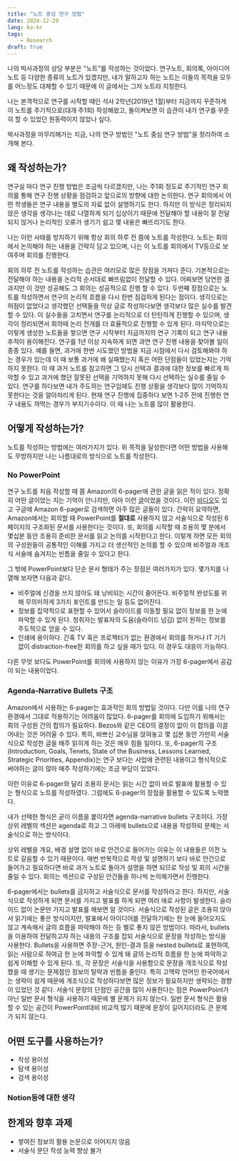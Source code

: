 ```yaml
---
title: "노트 중심 연구 방법"
date: 2024-12-29
lang: ko-kr
tags:
    - Research
draft: true
---
```


나의 박사과정의 상당 부분은 "노트"를 작성하는 것이었다.
연구노트, 회의록, 아이디어 노트 등 다양한 종류의 노트가 있겠지만,
내가 말하고자 하는 노트는 이들의 목적을 모두를 어느정도 대체할 수 있기 때문에 이 글에서는 그저 노트라 지칭한다.

나는 본격적으로 연구를 시작할 때인 석사 2학년(2019년 1월)부터 지금까지 꾸준하게 이 노트를 주기적으로(대개 주1회) 작성해왔고, 돌이켜보면 이 습관이 내가 연구를 꾸준히 할 수 있었던 원동력이지 않았나 싶다.

박사과정을 마무리해가는 지금, 나의 연구 방법인 "노트 중심 연구 방법"을 정리하여 소개해 본다.

## 왜 작성하는가?

연구실 마다 연구 진행 방법은 조금씩 다르겠지만, 나는 주1회 정도로 주기적인 연구 회의를 통해 연구 진행 상황을 점검하고 앞으로의 방향에 대한 논의한다.
연구 회의에서 어떤 학생들은 연구 내용을 별도의 자료 없이 설명하기도 한다.
하지만 이 방식은 정리되지 않은 생각을 생각나는 데로 나열하게 되기 십상이기 때문에 전달해야 할 내용이 잘 전달되지 않거나 논리적인 오류가 생기기 쉽고 몇 내용은 빠뜨리기도 한다.

나는 이런 사태를 방지하기 위해 항상 회의 하루 전 쯤에 노트를 작성한다.
노트는 회의에서 논의해야 하는 내용을 간략히 담고 있으며, 나는 이 노트를 회의에서 TV등으로 보여주며 회의를 진행한다.

회의 하루 전 노트를 작성하는 습관은 여러모로 많은 장점을 가져다 준다.
기본적으로는 전달해야 하는 내용을 논리적 순서대로 빠뜨림없이 전달할 수 있다.
어찌보면 당연한 결과지만 이 것만 성공해도 그 회의는 성공적으로 진행 할 수 있다.
두번째 장점으로는 노트를 작성하면서 연구의 논리적 흐름을 다시 한번 점검하게 된다는 점이다.
생각으로는 허점이 없었다고 생각했던 선택들을 막상 글로 작성하다보면 생각보다 많은 실수를 발견 할 수 있다.
이 실수들을 고치면서 연구를 논리적으로 더 탄탄하게 진행할 수 있으며, 생각이 정리되면서 회의때 논리 전개를 더 효율적으로 진행할 수 있게 된다.
마지막으로는 이렇게 생성한 노트들을 쌓으면 연구 시작부터 지금까지의 연구 기록이 되고 연구 내용 추적이 용이해진다.
연구를 1년 이상 지속하게 되면 과연 연구 진행 내용을 찾아볼 일이 종종 있다.
예를 들면, 과거에 한번 시도했던 방법을 지금 시점에서 다시 검토해봐야 하는 경우가 있는데 이 때 보통 과거에 왜 실패했는지 혹은 어떤 단점들이 있었는지는 기억하지 못한다.
이 때 과거 노트를 참고하면 그 당시 선택과 결과에 대한 정보를 빠르게 파악할 수 있고 과거에 했던 잘못된 선택을 기억하지 못해 다시 선택하는 실수를 줄일 수 있다.
연구를 하다보면 내가 주도하는 연구임에도 진행 상황을 생각보다 많이 기억하지 못한다는 것을 알아차리게 된다.
현재 연구 진행에 집중하다 보면 1-2주 전에 진행한 연구 내용도 까먹는 경우가 부지기수이다.
이 때 나는 노트를 많이 활용한다.

## 어떻게 작성하는가?

노트를 작성하는 방법에는 여러가지가 있다.
위 목적을 달성한다면 어떤 방법을 사용해도 무방하지만 나는 나름대로의 방식으로 노트를 작성한다.

### No PowerPoint

연구 노트를 처음 작성할 때 쯤 Amazon의 6-pager에 관한 글을 읽은 적이 있다. 정확히 어떤 글이었는 지는 기억이 안나지만, 아마 이런 [글](https://slab.com/blog/jeff-bezos-writing-management-strategy/)이었을 것이다. 이런 [비디오](https://www.youtube.com/watch?v=e47wAgIhZ7o)도 있고 구글에 Amazon 6-pager로 검색하면 아주 많은 글들이 있다. 간략히 요약하면, Amazon에서는 회의할 때 PowerPoint를 **절대로** 사용하지 않고 서술식으로 작성된 6 페이지의 구조화된 문서를 사용한다는 것이다.
또, 회의를 시작할 때 조용히 몇 분에서 몇십분 동안 조용히 준비한 문서를 읽고 논의를 시작한다고 한다.
이렇게 하면 모든 회의의 구성원들이 공통적인 이해를 가지고 더 생산적인 논의를 할 수 있으며 비주얼과 개조식 서술에 숨겨지는 빈틈을 줄일 수 있다고 한다.

그 밖에 PowerPoint보다 단순 문서 형태가 주는 장점은 여러가지가 있다. 몇가지를 나열해 보자면 다음과 같다.

* 비주얼에 신경을 쓰지 않아도 돼 낭비되는 시간이 줄어든다. 비주얼적 완성도를 위해 무의미하게 3가지 포인트를 만드는 일 등도 없어진다.
* 정보를 집약적으로 표현할 수 있어서 슬라이드를 이동할 필요 없이 정보를 한 눈에 파악할 수 있게 된다. 청취자는 발표자의 도움(슬라이드 넘김) 없이 원하는 정보를 주도적으로 얻을 수 있다.
* 인쇄에 용이하다. 간혹 TV 혹은 프로젝터가 없는 환경에서 회의를 하거나 IT 기기 없이 distraction-free한 회의를 하고 싶을 때가 있다. 이 경우도 대응이 가능하다.

다른 무엇 보다도 PowerPoint를 회의에 사용하지 않는 이유가 가장 6-pager에서 공감이 되는 내용이었다.

### Agenda-Narrative Bullets 구조

Amazon에서 사용하는 6-pager는 효과적인 회의 방법일 것이다.
다만 이를 나의 연구 환경에서 그대로 적용하기는 어려움이 많았다.
6-pager를 회의에 도입하기 위해서는 회의 구성원 간의 합의가 필요하다.
Bezos와 같은 CEO의 결정이 없이 이 합의를 이끌어내는 것은 어려울 수 있다.
특히, 바쁘신 교수님을 앉혀놓고 몇 십분 동안 가만히 서술식으로 작성한 글을 매주 읽히게 하는 것은 매우 힘들 일이다.
또, 6-pager의 구조(Introduction, Goals, Tenets, State of the Business, Lessons Learned, Strategic Priorities, Appendix)는 연구 보다는 사업에 관련된 내용이고 형식적으로 써야하는 글이 많아 매주 작성하기에는 조금 부담이 있었다.

이런 이유로 6-pager와 달리 조용히 문서는 읽는 시간 없이 바로 발표에 활용할 수 있는 형식으로 노트를 작성하였다.
그럼에도 6-pager의 장점을 활용할 수 있도록 노력했다.

내가 선택한 형식은 굳이 이름을 붙이자면 agenda-narrative bullets 구조이다.
가장 상위 레벨의 섹션은 agenda로 하고 그 아래에 bullets으로 내용을 작성하되 문체는 서술식으로 하는 방식이다.

상위 레벨을 개요, 배경 설명 없이 바로 안건으로 들어가는 이유는 이 내용들은 이전 노트로 갈음할 수 있기 때문이다.
매번 반복적으로 작성 및 설명하기 보다 바로 안건으로 들어가고 필요하다면 바로 과거 노트로 돌아가 설명을 하면 되므로 작성 및 회의 시간을 줄일 수 있다.
회의는 섹션으로 구성된 안건들을 하나씩 논의해가면서 진행한다.

6-pager에서는 bullets를 금지하고 서술식으로 문서를 작성하라고 한다.
하지만, 서술식으로 작성하게 되면 문서를 가지고 발표를 하게 되면 여러 애로 사항이 발생한다.
슬라이드 없이 논문만 가지고 발표를 해보면 알 것이다.
서술식으로 작성된 글은 조용히 앉아서 읽기에는 좋은 방식이지만, 발표에서 아이디어를 전달하기에는 한 눈에 들어오지도 않고 계속해서 글의 흐름을 파악해야 하는 등 별로 좋지 않은 방법이다.
따라서, bullets을 이용하여 전달하고자 하는 내용의 구조를 잡되 서술식으로 문장을 작성하는 방식을 사용한다.
Bullets을 사용하면 주장-근거, 원인-결과 등을 nested bullets로 표현하여, 읽는 사람으로 하여금 한 눈에 파악할 수 있게 돼 글의 논리적 흐름을 한 눈에 파악하고 쉽게 이해할 수 있게 된다.
또, 각 문장은 서술식을 사용함으로 문장을 개조식으로 작성했을 때 생기는 문제점인 정보의 탈락과 빈틈을 줄인다.
특히 고맥락 언어인 한국어에서는 생략이 쉽게 때문에 개조식으로 작성하다보면 많은 정보가 필요하지만 생략되는 경향이 있었던 것 같다.
서술식 문장의 단점인 공간을 많이 사용한다는 점은 PowerPoint가 아닌 일반 문서 형식을 사용하기 때문에 별 문제가 되지 않는다.
일반 문서 형식은 활용할 수 있는 공간이 PowerPoint대비 비교적 많기 때문에 문장이 길어지더라도 큰 문제가 되지 않는다.

## 어떤 도구를 사용하는가?

* 작성 용이성
* 탐색 용이성
* 검색 용이성

### Notion등에 대한 생각

## 한계와 향후 과제

* 쌓여진 정보의 활용 논문으로 이어지지 않음
* 서술식 문단 작성 능력 향상 불가
